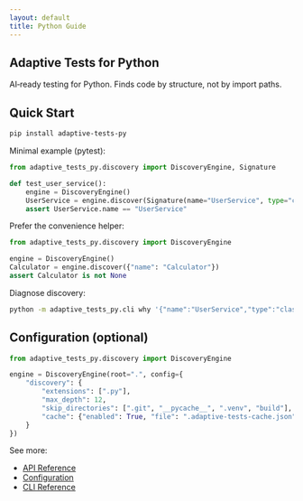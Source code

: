 ```yaml
---
layout: default
title: Python Guide
---
```


## Adaptive Tests for Python

AI‑ready testing for Python. Finds code by structure, not by import paths.

## Quick Start

```bash
pip install adaptive-tests-py
```

Minimal example (pytest):

```python
from adaptive_tests_py.discovery import DiscoveryEngine, Signature

def test_user_service():
    engine = DiscoveryEngine()
    UserService = engine.discover(Signature(name="UserService", type="class"), load=False)
    assert UserService.name == "UserService"
```

Prefer the convenience helper:

```python
from adaptive_tests_py.discovery import DiscoveryEngine

engine = DiscoveryEngine()
Calculator = engine.discover({"name": "Calculator"})
assert Calculator is not None
```

Diagnose discovery:

```bash
python -m adaptive_tests_py.cli why '{"name":"UserService","type":"class"}'
```

## Configuration (optional)

```python
from adaptive_tests_py.discovery import DiscoveryEngine

engine = DiscoveryEngine(root=".", config={
    "discovery": {
        "extensions": [".py"],
        "max_depth": 12,
        "skip_directories": [".git", "__pycache__", ".venv", "build"],
        "cache": {"enabled": True, "file": ".adaptive-tests-cache.json"}
    }
})
```

See more:

- [API Reference](../API_REFERENCE.md)
- [Configuration](../CONFIGURATION.md)
- [CLI Reference](../CLI_REFERENCE.md)
